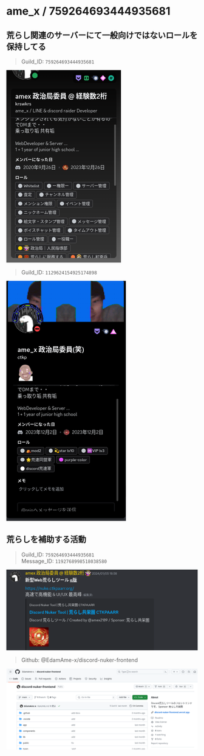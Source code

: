 # ame_x / 759264693444935681

## 荒らし関連のサーバーにて一般向けではないロールを保持してる

> Guild_ID: `759264693444935681`

![](2.png)

> Guild_ID: `1129624154925174898`

![alt text](image.png)

## 荒らしを補助する活動
   
> Guild_ID: `759264693444935681`   
> Message_ID: `1192768998518038580`

![](1.png)

> Github: @EdamAme-x/discord-nuker-frontend

![](3.png)